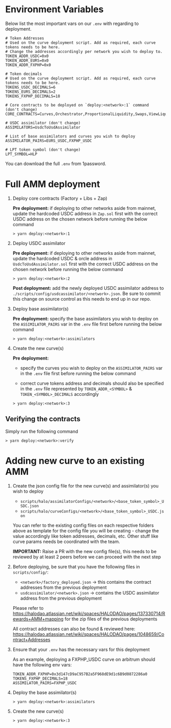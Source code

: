 # Environment Variables

Below list the most important vars on our `.env` with regarding to deployment.

```
# Token Addresses
# Used on the curve deployment script. Add as required, each curve tokens needs to be here.
# Change the addresses accordingly per network you wish to deploy to.
TOKEN_ADDR_USDC=0x0
TOKEN_ADDR_EURS=0x0
TOKEN_ADDR_FXPHP=0x0

# Token decimals
# Used on the curve deployment script. Add as required, each curve tokens needs to be here.
TOKENS_USDC_DECIMALS=6
TOKENS_EURS_DECIMALS=2
TOKENS_FXPHP_DECIMALS=18

# Core contracts to be deployed on `deploy:<network>:1` command  (don't change)
CORE_CONTRACTS=Curves,Orchestrator,ProportionalLiquidity,Swaps,ViewLiquidity,Zap

# USDC assimilator (don't change)
ASSIMILATORS=UsdcToUsdAssimilator

# List of base assimilators and curves you wish to deploy
ASSIMILATOR_PAIRS=EURS_USDC,FXPHP_USDC

# LPT token symbol (don't change)
LPT_SYMBOL=HLP
```

You can download the full `.env` from 1password.

# Full AMM deployment

1. Deploy core contracts (Factory + Libs + Zap)

    **Pre deployment:** if deploying to other networks aside from mainnet, update the hardcoded USDC address in `Zap.sol` first with the correct USDC address on the chosen network before running the below command

    ```
    > yarn deploy:<network>:1
    ```

2. Deploy USDC assimilator

    **Pre deployment:** if deploying to other networks aside from mainnet, update the hardcoded USDC & orcle address in `UsdcToUsdAssimilator.sol` first with the correct USDC address on the chosen network before running the below command

    ```
    > yarn deploy:<network>:2
    ```

    **Post deployment:** add the newly deployed USDC assimilator address to `./scripts/config/usdcassimilator/<network>.json`. Be sure to commit this change on source control as this needs to end up in our repo.

2. Deploy base assimilator(s)

    **Pre deployment:** specify the base assimilators you wish to deploy on the `ASSIMILATOR_PAIRS` var in the `.env` file first before running the below command

    ```
    > yarn deploy:<network>:assimilators
    ```

3. Create the new curve(s)

    **Pre deployment:**
    
    - specify the curves you wish to deploy on the `ASSIMILATOR_PAIRS` var in the `.env` file first before running the below command

    - correct curve tokens address and decimals should also be specified in the `.env` file represented by `TOKEN_ADDR_<SYMBOL>` & `TOKEN_<SYMBOL>_DECIMALS` accordingly

    ```
    > yarn deploy:<network>:3
    ```

## Verifying the contracts

Simply run the following command

```
> yarn deploy:<network>:verify
```

# Adding new curve to an existing AMM

1. Create the json config file for the new curve(s) and assimilator(s) you wish to deploy

    - `scripts/halo/assimilatorConfigs/<network>/<base_token_symbol>_USDC.json`
    - `scripts/halo/curveConfigs/<network>/<base_token_symbol>_USDC.json`

    You can refer to the existing config files on each respective folders above as template for the config file you will be creating - change the value accordingly like token addresses, decimals, etc. Other stuff like curve params needs be coordinated with the team.

    **IMPORTANT:** Raise a PR with the new config file(s), this needs to be reviewed by at least 2 peers before we can proceed with the next step

2. Before deploying, be sure that you have the following files in `scripts/config/`:

    - `<network>/factory_deployed.json` -> this contains the contract addresses from the previous deployment
    - `usdcassimilator/<network>.json` -> contains the USDC assimilator address from the previous deployment

    Please refer to https://halodao.atlassian.net/wiki/spaces/HALODAO/pages/137330714/Rewards+AMM+mapping for the zip files of the previous deployments

    All contract addresses can also be found & reviewed here: https://halodao.atlassian.net/wiki/spaces/HALODAO/pages/1048659/Contract+Addresses

3. Ensure that your `.env` has the necessary vars for this deployment

    As an example, deploying a FXPHP_USDC curve on arbitrum should have the following env vars:

    ```
    TOKEN_ADDR_FXPHP=0x3d147cD9aC957B2a5F968dE9d1c6B9d0872286a0
    TOKENS_FXPHP_DECIMALS=18
    ASSIMILATOR_PAIRS=FXPHP_USDC
    ```

3. Deploy the base assimilator(s)

   ```
   > yarn deploy:<network>:assimilators
   ```

4. Create the new curve(s)

   ```
   > yarn deploy:<network>:3
   ```

